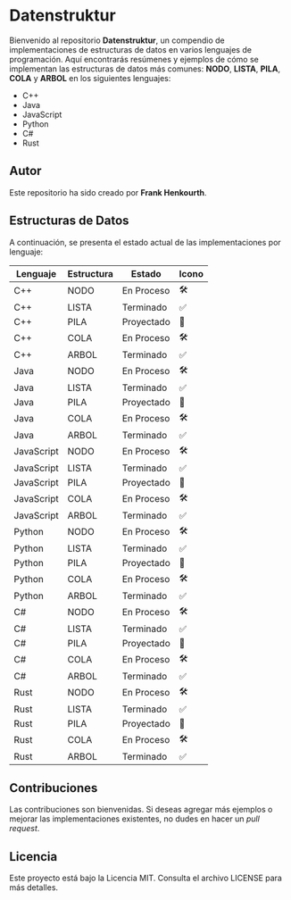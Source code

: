 # Datenstruktur

Bienvenido al repositorio **Datenstruktur**, un compendio de implementaciones de estructuras de datos en varios lenguajes de programación. Aquí encontrarás resúmenes y ejemplos de cómo se implementan las estructuras de datos más comunes: **NODO**, **LISTA**, **PILA**, **COLA** y **ARBOL** en los siguientes lenguajes:

- C++
- Java
- JavaScript
- Python
- C#
- Rust

## Autor

Este repositorio ha sido creado por **Frank Henkourth**.

## Estructuras de Datos

A continuación, se presenta el estado actual de las implementaciones por lenguaje:

| Lenguaje      | Estructura | Estado       | Icono          |
|---------------|------------|--------------|-----------------|
| C++           | NODO       | En Proceso   | 🛠️              |
| C++           | LISTA      | Terminado    | ✅              |
| C++           | PILA       | Proyectado   | 📅              |
| C++           | COLA       | En Proceso   | 🛠️              |
| C++           | ARBOL      | Terminado    | ✅              |
| Java          | NODO       | En Proceso   | 🛠️              |
| Java          | LISTA      | Terminado    | ✅              |
| Java          | PILA       | Proyectado   | 📅              |
| Java          | COLA       | En Proceso   | 🛠️              |
| Java          | ARBOL      | Terminado    | ✅              |
| JavaScript    | NODO       | En Proceso   | 🛠️              |
| JavaScript    | LISTA      | Terminado    | ✅              |
| JavaScript    | PILA       | Proyectado   | 📅              |
| JavaScript    | COLA       | En Proceso   | 🛠️              |
| JavaScript    | ARBOL      | Terminado    | ✅              |
| Python        | NODO       | En Proceso   | 🛠️              |
| Python        | LISTA      | Terminado    | ✅              |
| Python        | PILA       | Proyectado   | 📅              |
| Python        | COLA       | En Proceso   | 🛠️              |
| Python        | ARBOL      | Terminado    | ✅              |
| C#            | NODO       | En Proceso   | 🛠️              |
| C#            | LISTA      | Terminado    | ✅              |
| C#            | PILA       | Proyectado   | 📅              |
| C#            | COLA       | En Proceso   | 🛠️              |
| C#            | ARBOL      | Terminado    | ✅              |
| Rust          | NODO       | En Proceso   | 🛠️              |
| Rust          | LISTA      | Terminado    | ✅              |
| Rust          | PILA       | Proyectado   | 📅              |
| Rust          | COLA       | En Proceso   | 🛠️              |
| Rust          | ARBOL      | Terminado    | ✅              |

## Contribuciones

Las contribuciones son bienvenidas. Si deseas agregar más ejemplos o mejorar las implementaciones existentes, no dudes en hacer un *pull request*.

## Licencia

Este proyecto está bajo la Licencia MIT. Consulta el archivo LICENSE para más detalles.
